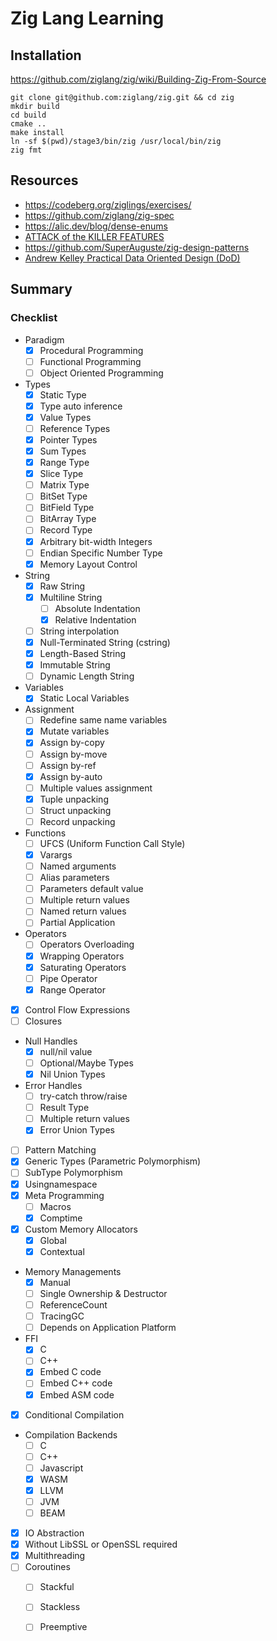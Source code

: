 # Zig Lang Learning

## Installation

https://github.com/ziglang/zig/wiki/Building-Zig-From-Source

```shell
git clone git@github.com:ziglang/zig.git && cd zig
mkdir build
cd build
cmake ..
make install
ln -sf $(pwd)/stage3/bin/zig /usr/local/bin/zig
zig fmt
```

## Resources

- https://codeberg.org/ziglings/exercises/
- https://github.com/ziglang/zig-spec
- https://alic.dev/blog/dense-enums
- [ATTACK of the KILLER FEATURES](https://www.youtube.com/watch?v=dEIsJPpCZYg)
- https://github.com/SuperAuguste/zig-design-patterns
- [Andrew Kelley Practical Data Oriented Design (DoD)](https://www.youtube.com/watch?v=IroPQ150F6c)

## Summary

### Checklist

- Paradigm
    - [x] Procedural Programming
    - [ ] Functional Programming
    - [ ] Object Oriented Programming
- Types
    - [x] Static Type
    - [x] Type auto inference
    - [x] Value Types
    - [ ] Reference Types
    - [x] Pointer Types
    - [x] Sum Types
    - [x] Range Type
    - [x] Slice Type
    - [ ] Matrix Type
    - [ ] BitSet Type
    - [ ] BitField Type
    - [ ] BitArray Type
    - [ ] Record Type
    - [x] Arbitrary bit-width Integers
    - [ ] Endian Specific Number Type
    - [x] Memory Layout Control
- String
    - [x] Raw String
    - [x] Multiline String
        - [ ] Absolute Indentation 
        - [x] Relative Indentation 
    - [ ] String interpolation
    - [x] Null-Terminated String (cstring)
    - [x] Length-Based String
    - [x] Immutable String
    - [ ] Dynamic Length String
- Variables 
    - [x] Static Local Variables
- Assignment
    - [ ] Redefine same name variables
    - [x] Mutate variables
    - [x] Assign by-copy
    - [ ] Assign by-move
    - [ ] Assign by-ref
    - [x] Assign by-auto
    - [ ] Multiple values assignment
    - [x] Tuple unpacking
    - [ ] Struct unpacking
    - [ ] Record unpacking
- Functions
    - [ ] UFCS (Uniform Function Call Style)
    - [x] Varargs
    - [ ] Named arguments
    - [ ] Alias parameters
    - [ ] Parameters default value
    - [ ] Multiple return values
    - [ ] Named return values
    - [ ] Partial Application
- Operators
    - [ ] Operators Overloading
    - [x] Wrapping Operators
    - [x] Saturating Operators
    - [ ] Pipe Operator
    - [x] Range Operator
- [x] Control Flow Expressions
- [ ] Closures
- Null Handles
    - [x] null/nil value
    - [ ] Optional/Maybe Types
    - [x] Nil Union Types
- Error Handles
    - [ ] try-catch throw/raise
    - [ ] Result Type
    - [ ] Multiple return values
    - [x] Error Union Types
- [ ] Pattern Matching
- [x] Generic Types (Parametric Polymorphism)
- [ ] SubType Polymorphism
- [x] Usingnamespace
- [x] Meta Programming
    - [ ] Macros
    - [x] Comptime
- [x] Custom Memory Allocators
    - [x] Global
    - [x] Contextual
- Memory Managements
    - [x] Manual 
    - [ ] Single Ownership & Destructor
    - [ ] ReferenceCount
    - [ ] TracingGC
    - [ ] Depends on Application Platform
- FFI
    - [x] C
    - [ ] C++
    - [x] Embed C code
    - [ ] Embed C++ code
    - [x] Embed ASM code
- [x] Conditional Compilation
- Compilation Backends
    - [ ] C
    - [ ] C++
    - [ ] Javascript
    - [x] WASM
    - [x] LLVM
    - [ ] JVM
    - [ ] BEAM
- [x] IO Abstraction
- [x] Without LibSSL or OpenSSL required
- [x] Multithreading
- [ ] Coroutines
    - [ ] Stackful
    - [ ] Stackless
    - [ ] Preemptive

